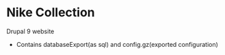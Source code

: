 # Nike Collection
Drupal 9 website
- Contains databaseExport(as sql) and config.gz(exported configuration)
